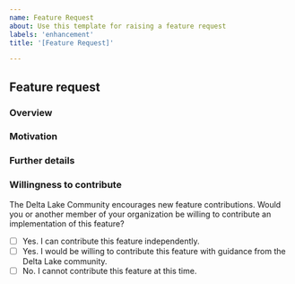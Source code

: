 ```yaml
---
name: Feature Request
about: Use this template for raising a feature request
labels: 'enhancement'
title: '[Feature Request]'

---
```


## Feature request

### Overview

<!-- Provide a high-level description of the feature request. -->

### Motivation

<!-- How will this feature be used? Why is it important? Which users will benefit from it? -->

### Further details

<!--
Use this section to include any additional information about the feature. If you have a proposal for how to implement this feature, please include it here. For implementation guidelines, please read our contributor guidelines: https://github.com/delta-io/delta/blob/master/CONTRIBUTING.md If there are any specific requirements for this feature that are not immediately obvious please outline them here.
-->

### Willingness to contribute

The Delta Lake Community encourages new feature contributions. Would you or another member of your organization be willing to contribute an implementation of this feature?

- [ ] Yes. I can contribute this feature independently.
- [ ] Yes. I would be willing to contribute this feature with guidance from the Delta Lake community.
- [ ] No. I cannot contribute this feature at this time.
